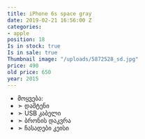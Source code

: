 ```yaml
---
title: iPhone 6s space gray
date: 2019-02-21 16:56:00 Z
categories:
- apple
position: 18
Is in stock: true
Is in sale: true
Thumbnail image: "/uploads/5872528_sd.jpg"
price: 490
old price: 650
year: 2015
---
```


* მოყვება: 
* ➣ დამტენი
* ➣ USB კაბელი
* ➣ ბრონის დაკვრა
* ➣ ჩასადები კეისი